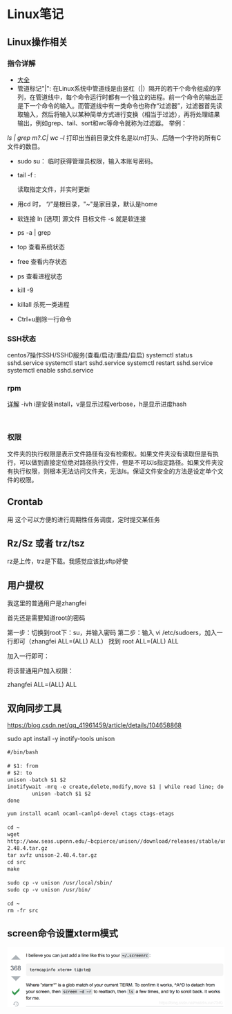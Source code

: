 

# Linux笔记

## Linux操作相关

### 指令详解

- [大全](https://www.runoob.com/linux/linux-command-manual.html)
- 管道标记"|":
在Linux系统中管道线是由竖杠（|）隔开的若干个命令组成的序列，在管道线中，每个命令运行时都有一个独立的进程。前一个命令的输出正是下一个命令的输入。而管道线中有一类命令也称作“过滤器”，过滤器首先读取输入，然后将输入以某种简单方式进行变换（相当于过滤），再将处理结果输出，例如grep、tail、sort和wc等命令就称为过滤器。
举例：

*ls | grep m?.C| wc –l*
打印出当前目录文件名是以m打头、后随一个字符的所有C文件的数目。

- sudo su：
临时获得管理员权限，输入本账号密码。
- tail -f :

  读取指定文件，并实时更新
- 用cd 时， “/”是根目录，"~"是家目录，默认是home

- 软连接 ln [选项] 源文件 目标文件
      -s 就是软连接

- ps -a | grep

- top 查看系统状态

- free 查看内存状态
- ps 查看进程状态
- kill -9
- killall 杀死一类进程
- Ctrl+u删除一行命令

### SSH状态

centos7操作SSH/SSHD服务(查看/启动/重启/自启)
systemctl status sshd.service
systemctl start sshd.service
systemctl restart sshd.service
systemctl enable sshd.service

### rpm

[详解](https://rpm-software-management.github.io/rpm/man/rpm.8.html)
-ivh i是安装install，v是显示过程verbose，h是显示进度hash

<br/>

### 权限
  文件夹的执行权限是表示文件路径有没有检索权。如果文件夹没有读取但是有执行，可以做到直接定位绝对路径执行文件，但是不可以ls指定路径。如果文件夹没有执行权限，则根本无法访问文件夹，无法ls。保证文件安全的方法是设定单个文件的权限。



## Crontab
用 这个可以方便的进行周期性任务调度，定时提交某任务


## Rz/Sz 或者 trz/tsz

rz是上传，trz是下载。我感觉应该比sftp好使


## 用户提权
我这里的普通用户是zhangfei

首先还是需要知道root的密码

第一步：切换到root下：su，并输入密码
第二步：输入  vi /etc/sudoers，加入一行即可（zhangfei   ALL=(ALL)    ALL）
找到  root   ALL=(ALL)   ALL

加入一行即可：

将该普通用户加入权限：

zhangfei   ALL=(ALL)    ALL

## 双向同步工具

https://blog.csdn.net/qq_41961459/article/details/104658868

sudo apt install -y inotify-tools unison

```
#/bin/bash

# $1: from
# $2: to
unison -batch $1 $2
inotifywait -mrq -e create,delete,modify,move $1 | while read line; do
        unison -batch $1 $2
done
```

```
yum install ocaml ocaml-camlp4-devel ctags ctags-etags

cd ~
wget http://www.seas.upenn.edu/~bcpierce/unison//download/releases/stable/unison-2.48.4.tar.gz
tar xvfz unison-2.48.4.tar.gz
cd src
make

sudo cp -v unison /usr/local/sbin/
sudo cp -v unison /usr/bin/

cd ~
rm -fr src
```



## screen命令设置xterm模式

![img](../resources/Linux_Related/watermark,type_ZmFuZ3poZW5naGVpdGk,shadow_10,text_aHR0cHM6Ly9ibG9nLmNzZG4ubmV0L21laXpodXh1bjczNDA=,size_16,color_FFFFFF,t_70.png)
